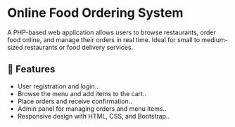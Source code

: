 # Online Food Ordering System

A PHP-based web application allows users to browse restaurants, order food online, and manage their orders in real time. Ideal for small to medium-sized restaurants or food delivery services.

## 🚀 Features
- User registration and login..
- Browse the menu and add items to the cart..
- Place orders and receive confirmation..
- Admin panel for managing orders and menu items..
- Responsive design with HTML, CSS, and Bootstrap..
